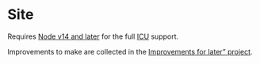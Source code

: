 # Site

Requires [Node v14 and later](https://nodejs.org/en/) for the full [ICU](http://site.icu-project.org/home) support.

Improvements to make are collected in the [Improvements for later” project](https://github.com/bespoyasov/site/projects/3).
